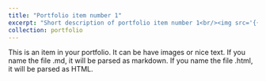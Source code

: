 ```yaml
---
title: "Portfolio item number 1"
excerpt: "Short description of portfolio item number 1<br/><img src='{{site.baseurl}}/images/research.png' >"
collection: portfolio
---
```


This is an item in your portfolio. It can be have images or nice text. If you name the file .md, it will be parsed as markdown. If you name the file .html, it will be parsed as HTML. 
